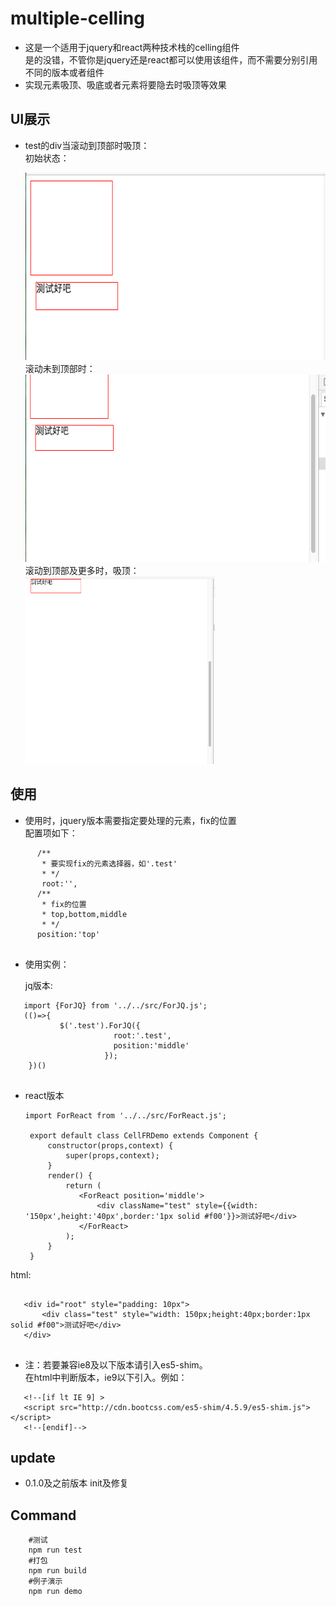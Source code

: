 # multiple-celling

-	这是一个适用于jquery和react两种技术栈的celling组件     
	是的没错，不管你是jquery还是react都可以使用该组件，而不需要分别引用不同的版本或者组件
-	实现元素吸顶、吸底或者元素将要隐去时吸顶等效果	  
  
## UI展示
 - test的div当滚动到顶部时吸顶：    
    初始状态：  
       
   <img src="./img/fix1.png" height='300px'/>      
   滚动未到顶部时：     
   
   <img src="./img/fix2.png" height='300px'/>       
   滚动到顶部及更多时，吸顶：  
   
   <img src="./img/fix3.png" height='300px'/>

## 使用

-	使用时，jquery版本需要指定要处理的元素，fix的位置     
	配置项如下：
 
 ```
       /**
        * 要实现fix的元素选择器，如'.test'
        * */
        root:'',
       /**
        * fix的位置
        * top,bottom,middle
        * */
       position:'top'
       
 ``` 
-	使用实例：    

 	jq版本:
 
 ```
 	import {ForJQ} from '../../src/ForJQ.js';
 	(()=>{
            $('.test').ForJQ({
            			root:'.test',
            			position:'middle'
            		  });
     })()
    
 ```     
-   react版本   
   
 	```
 	import ForReact from '../../src/ForReact.js';
     
     export default class CellFRDemo extends Component {
         constructor(props,context) {
             super(props,context);
         }
         render() {
             return (
                <ForReact position='middle'>
                    <div className="test" style={{width: '150px',height:'40px',border:'1px solid #f00'}}>测试好吧</div>
                </ForReact>
             );
         }
     }
 	```  
 	
 html:
 
 ```
 
    <div id="root" style="padding: 10px">
        <div class="test" style="width: 150px;height:40px;border:1px solid #f00">测试好吧</div>
    </div>
    
 ```
- 	注：若要兼容ie8及以下版本请引入es5-shim。    
   		在html中判断版本，ie9以下引入。例如：    
  
  ```
     <!--[if lt IE 9] >
     <script src="http://cdn.bootcss.com/es5-shim/4.5.9/es5-shim.js"></script>
     <!--[endif]-->
  
  ```
	
  
## update

   - 0.1.0及之前版本 init及修复 

## Command

```
	#测试	
	npm run test	
	#打包	
	npm run build	
	#例子演示	
	npm run demo	
```

